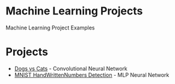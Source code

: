 # Machine Learning Projects
Machine Learning Project Examples

# Projects
* [Dogs vs Cats](https://github.com/JonneOkkonen/MachineLearningProjects/blob/main/DogsVsCats.ipynb) - Convolutional Neural Network
* [MNIST HandWrittenNumbers Detection](https://github.com/JonneOkkonen/MachineLearningProjects/blob/main/MNIST_HandWrittenNumbersDetection.ipynb) - MLP Neural Network
